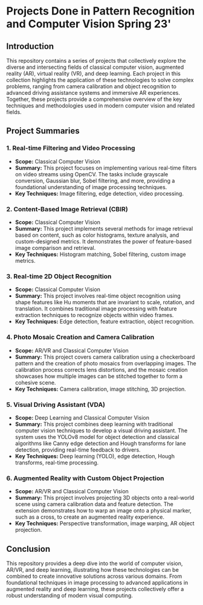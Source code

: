# Projects Done in Pattern Recognition and Computer Vision Spring 23'

## Introduction

This repository contains a series of projects that collectively explore the diverse and intersecting fields of classical computer vision, augmented reality (AR), virtual reality (VR), and deep learning. Each project in this collection highlights the application of these technologies to solve complex problems, ranging from camera calibration and object recognition to advanced driving assistance systems and immersive AR experiences. Together, these projects provide a comprehensive overview of the key techniques and methodologies used in modern computer vision and related fields.

## Project Summaries

### 1. **Real-time Filtering and Video Processing**
   - **Scope:** Classical Computer Vision
   - **Summary:** This project focuses on implementing various real-time filters on video streams using OpenCV. The tasks include grayscale conversion, Gaussian blur, Sobel filtering, and more, providing a foundational understanding of image processing techniques.
   - **Key Techniques:** Image filtering, edge detection, video processing.

### 2. **Content-Based Image Retrieval (CBIR)**
   - **Scope:** Classical Computer Vision
   - **Summary:** This project implements several methods for image retrieval based on content, such as color histograms, texture analysis, and custom-designed metrics. It demonstrates the power of feature-based image comparison and retrieval.
   - **Key Techniques:** Histogram matching, Sobel filtering, custom image metrics.

### 3. **Real-time 2D Object Recognition**
   - **Scope:** Classical Computer Vision
   - **Summary:** This project involves real-time object recognition using shape features like Hu moments that are invariant to scale, rotation, and translation. It combines traditional image processing with feature extraction techniques to recognize objects within video frames.
   - **Key Techniques:** Edge detection, feature extraction, object recognition.

### 4. **Photo Mosaic Creation and Camera Calibration**
   - **Scope:** AR/VR and Classical Computer Vision
   - **Summary:** This project covers camera calibration using a checkerboard pattern and the creation of photo mosaics from overlapping images. The calibration process corrects lens distortions, and the mosaic creation showcases how multiple images can be stitched together to form a cohesive scene.
   - **Key Techniques:** Camera calibration, image stitching, 3D projection.

### 5. **Visual Driving Assistant (VDA)**
   - **Scope:** Deep Learning and Classical Computer Vision
   - **Summary:** This project combines deep learning with traditional computer vision techniques to develop a visual driving assistant. The system uses the YOLOv8 model for object detection and classical algorithms like Canny edge detection and Hough transforms for lane detection, providing real-time feedback to drivers.
   - **Key Techniques:** Deep learning (YOLO), edge detection, Hough transforms, real-time processing.

### 6. **Augmented Reality with Custom Object Projection**
   - **Scope:** AR/VR and Classical Computer Vision
   - **Summary:** This project involves projecting 3D objects onto a real-world scene using camera calibration data and feature detection. The extension demonstrates how to warp an image onto a physical marker, such as a cross, to create an augmented reality experience.
   - **Key Techniques:** Perspective transformation, image warping, AR object projection.

## Conclusion

This repository provides a deep dive into the world of computer vision, AR/VR, and deep learning, illustrating how these technologies can be combined to create innovative solutions across various domains. From foundational techniques in image processing to advanced applications in augmented reality and deep learning, these projects collectively offer a robust understanding of modern visual computing.
